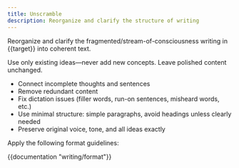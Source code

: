 ```yaml
---
title: Unscramble
description: Reorganize and clarify the structure of writing
---
```


Reorganize and clarify the fragmented/stream-of-consciousness writing in {{target}} into coherent text.

Use only existing ideas—never add new concepts. Leave polished content unchanged.

- Connect incomplete thoughts and sentences
- Remove redundant content
- Fix dictation issues (filler words, run-on sentences, misheard words, etc.)
- Use minimal structure: simple paragraphs, avoid headings unless clearly needed
- Preserve original voice, tone, and all ideas exactly

Apply the following format guidelines:

{{documentation "writing/format"}}
